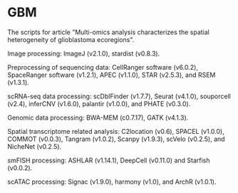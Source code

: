 # GBM
The scripts for article "Multi-omics analysis characterizes the spatial heterogeneity of glioblastoma ecoregions".

Image processing: ImageJ (v2.1.0), stardist (v0.8.3).

Preprocessing of sequencing data: CellRanger software (v6.0.2), SpaceRanger software (v1.2.1), APEC (v1.1.0), STAR (v2.5.3), and RSEM (v1.3.1).

scRNA-seq data processing: scDblFinder (v1.7.7), Seurat (v4.1.0), souporcell (v2.4), inferCNV (v1.6.0), palantir (v1.0.0), and PHATE (v0.3.0). 

Genomic data processing: BWA-MEM (c0.7.17), GATK (v4.1.3).

Spatial transcriptome related analysis: C2location (v0.6), SPACEL (v1.0.0), COMMOT (v0.0.3), Tangram (v1.0.2), Scanpy (v1.9.3), scVelo (v0.2.5), and NicheNet (v0.2.5).

smFISH processing: ASHLAR (v1.14.1), DeepCell (v0.11.0) and Starfish (v0.0.2).

scATAC processing: Signac (v1.9.0), harmony (v1.0), and ArchR (v1.0.1).
